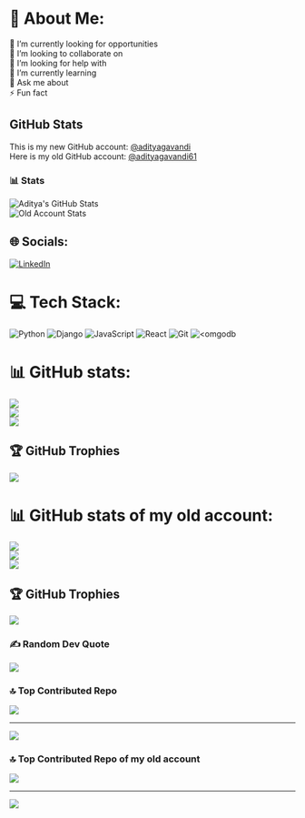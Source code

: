# 💫 About Me:
🔭 I’m currently looking for opportunities<br>👯 I’m looking to collaborate on<br>🤝 I’m looking for help with<br>🌱 I’m currently learning<br>💬 Ask me about<br>⚡ Fun fact

## GitHub Stats  

This is my new GitHub account: [@adityagavandi](https://github.com/adityagavandi2003)  
Here is my old GitHub account: [@adityagavandi61](https://github.com/adityagavandi61)  

### 📊 Stats  
![Aditya's GitHub Stats](https://github-readme-stats.vercel.app/api?username=adityagavandi2003&show_icons=true&theme=radical)  
![Old Account Stats](https://github-readme-stats.vercel.app/api?username=adityagavandi61&show_icons=true&theme=radical)  

## 🌐 Socials:
[![LinkedIn](https://img.shields.io/badge/LinkedIn-%230077B5.svg?logo=linkedin&logoColor=white)](https://linkedin.com/in/https://www.linkedin.com/in/adityagavandi/) 

# 💻 Tech Stack:
![Python](https://img.shields.io/badge/python-3670A0?style=for-the-badge&logo=python&logoColor=ffdd54) ![Django](https://img.shields.io/badge/django-%23092E20.svg?style=for-the-badge&logo=django&logoColor=white) ![JavaScript](https://img.shields.io/badge/javascript-%23323330.svg?style=for-the-badge&logo=javascript&logoColor=%23F7DF1E) ![React](https://img.shields.io/badge/react-%2320232a.svg?style=for-the-badge&logo=react&logoColor=%2361DAFB) ![Git](https://img.shields.io/badge/git-%23F05033.svg?style=for-the-badge&logo=git&logoColor=white) ![<omgodb](https://img.shields.io/badge/-Mongodb-003B57?style=flat&logo=mongodb&logoColor=white)

# 📊 GitHub stats:
![](https://github-readme-stats.vercel.app/api?username=adityagavandi2003&theme=blue-green&hide_border=false&include_all_commits=true&count_private=true)<br/>
![](https://github-readme-streak-stats.herokuapp.com/?user=adityagavandi2003&theme=blue-green&hide_border=false)<br/>
![](https://github-readme-stats.vercel.app/api/top-langs/?username=adityagavandi2003&theme=blue-green&hide_border=false&include_all_commits=true&count_private=true&layout=compact)

## 🏆 GitHub Trophies
![](https://github-profile-trophy.vercel.app/?username=adityagavandi2003&theme=radical&no-frame=false&no-bg=false&margin-w=4)

# 📊 GitHub stats of my old account:
![](https://github-readme-stats.vercel.app/api?username=adityagavandi61&theme=blue-green&hide_border=false&include_all_commits=true&count_private=true)<br/>
![](https://github-readme-streak-stats.herokuapp.com/?user=adityagavandi61&theme=blue-green&hide_border=false)<br/>
![](https://github-readme-stats.vercel.app/api/top-langs/?username=adityagavandi61&theme=blue-green&hide_border=false&include_all_commits=true&count_private=true&layout=compact)

## 🏆 GitHub Trophies
![](https://github-profile-trophy.vercel.app/?username=adityagavandi61&theme=radical&no-frame=false&no-bg=false&margin-w=4)

### ✍️ Random Dev Quote
![](https://quotes-github-readme.vercel.app/api?type=vetical&theme=radical)

### 🔝 Top Contributed Repo
![](https://github-contributor-stats.vercel.app/api?username=adityagavandi2003&limit=5&theme=dark&combine_all_yearly_contributions=true)

---
[![](https://visitcount.itsvg.in/api?id=adityagavandi2003&icon=2&color=0)](https://visitcount.itsvg.in)

### 🔝 Top Contributed Repo of my old account
![](https://github-contributor-stats.vercel.app/api?username=adityagavandi61&limit=5&theme=dark&combine_all_yearly_contributions=true)

---
[![](https://visitcount.itsvg.in/api?id=adityagavandi61&icon=2&color=0)](https://visitcount.itsvg.in)

<!-- Proudly created with GPRM ( https://gprm.itsvg.in ) -->
